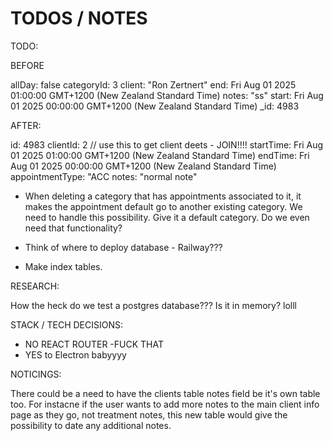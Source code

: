 # TODOS / NOTES

TODO:

BEFORE

allDay: false
categoryId: 3
client: "Ron Zertnert"
end: Fri Aug 01 2025 01:00:00 GMT+1200 (New Zealand Standard Time)
notes: "ss"
start: Fri Aug 01 2025 00:00:00 GMT+1200 (New Zealand Standard Time)
_id: 4983

AFTER: 

id: 4983
clientId: 2 // use this to get client deets - JOIN!!!!
startTime: Fri Aug 01 2025 01:00:00 GMT+1200 (New Zealand Standard Time)
endTime: Fri Aug 01 2025 00:00:00 GMT+1200 (New Zealand Standard Time)
appointmentType: "ACC
notes: "normal note"


- When deleting a category that has appointments associated to it, it makes the appointment default go to another existing category. We need to handle this possibility. Give it a default category. 
Do we even need that functionality? 

- Think of where to deploy database - Railway??? 

- Make index tables. 

RESEARCH: 

How the heck do we test a postgres database??? Is it in memory? lolll 

STACK / TECH DECISIONS: 

- NO REACT ROUTER -FUCK THAT
- YES to Electron babyyyy

NOTICINGS: 

There could be a need to have the clients table notes field be it's own table too. For instacne if the user wants to add more notes to the main client info page as they go, not treatment notes, this new table would give the possibility to date any additional notes. 